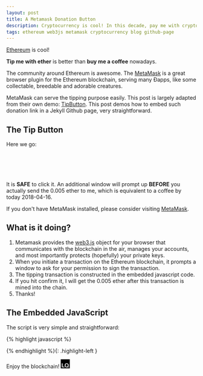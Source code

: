 ```yaml
---
layout: post
title: A Metamask Donation Button
description: Cryptocurrency is cool! In this decade, pay me with cryptocurrencies will probably replace the old-fashioned buy me a coffee. In this post, I tried to embedded a donation button in the Jekyll blog page. If the user's browser accidentally has a MetaMask installed, he/she can tip me with a wei or an ether!
tags: ethereum web3js metamask cryptocurrency blog github-page
---
```



<style>
.tip-button {
  width: 297px;
  height: 49px;
  margin: 20px;
  background-size: 100%;
  background-image: url('/public/image/metamask-off.png');
  cursor: pointer;
}
.tip-button:hover {
  background-image: url('/public/image/metamask-over.png');
}
.tip-button:active {
  background-image: url('/public/image/metamask-off.png');
}
</style>


<style>
.highlight-left {margin-left: 0}
</style>




[Ethereum](https://www.ethereum.org/) is cool! 

**Tip me with ether** is better than **buy me a coffee** nowadays. 

The community around Ethereum is awesome. The [MetaMask]((https://metmask.io)) is a great browser plugin for the Ethereum blockchain, serving many Ðapps, like some collectable, breedable and adorable creatures. 

MetaMask can serve the tipping purpose easily. This post is largely adapted from their own demo: [TipButton](https://github.com/MetaMask/TipButton). This post demos how to embed such donation link in a Jekyll Github page, very straightforward.



## The Tip Button

Here we go:

<div class="tip-button"></div>

It is **SAFE** to click it. An additional window will prompt up **BEFORE** you actually send the 0.005 ether to me, which is equivalent to a coffee by today 2018-04-16.

If you don't have MetaMask installed, please consider visiting [MetaMask](https://metmask.io).

## What is it doing?

1. Metamask provides the [web3.js](https://github.com/ethereum/web3.js/) object for your browser that communicates with the blockchain in the air, manages your accounts, and most importantly protects (hopefully) your private keys.
2. When you initiate a transaction on the Ethereum blockchain, it prompts a window to ask for your permission to sign the transaction.
3. The tipping transaction is constructed in the embedded javascript code.
4. If you hit confirm it, I will get the 0.005 ether after this transaction is mined into the chain.
5. Thanks!

## The Embedded JavaScript

The script is very simple and straightforward:

{% highlight javascript %}
<script>
var tipButton = document.querySelector('.tip-button');
tipButton.addEventListener('click', function() {
  if (typeof web3 === 'undefined') {
    return alert('You need to install MetaMask to use this feature.')
  }
  var user_address = web3.eth.accounts[0];
  if (typeof user_address === 'undefined') {
    return alert('You need to log in MetaMask to use this feature.')
  }
  web3.eth.sendTransaction({
    to: "0x66454C561Cf137F53321945758b0E4645E9EEae8",
    from: user_address,
    value: web3.toWei('0.005', 'ether'),
  }, function (err, transactionHash) {
    if (err) return alert('Thanks for trying out!');
    alert('Thanks for the generosity!!');
  })
})
</script>
{% endhighlight %}{: .highlight-left }



Enjoy the blockchain! <img class="inline" src="/public/LQ144x144.png" alt="LQ" style="width:1.5rem;height:1.5rem;" />






<script>
var tipButton = document.querySelector('.tip-button');
tipButton.addEventListener('click', function() {
  if (typeof web3 === 'undefined') {
    return alert('You need to install MetaMask to use this feature.')
  }
  var user_address = web3.eth.accounts[0];
  if (typeof user_address === 'undefined') {
    return alert('You need to log in MetaMask to use this feature.')
  }
  web3.eth.sendTransaction({
    to: "0x66454C561Cf137F53321945758b0E4645E9EEae8",
    from: user_address,
    value: web3.toWei('0.005', 'ether'),
  }, function (err, transactionHash) {
    if (err) return alert('Thanks for trying out!');
    alert('Thanks for the generosity!!');
  })
})
</script>


